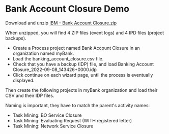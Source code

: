# Bank Account Closure Demo
Download and unzip [IBM - Bank Account Closure.zip](./bank_account_closure.zip)

When unzipped, you will find 4 ZIP files (event logs) and 4 IPD files (project backups).

- Create a Process project named Bank Account Closure in an organization named myBank. 
- Load the banking_account_closure.csv file. 
- Check that you have a backup (IDP) file, and load Banking Account Closure_2022-09-08_143426+0000.idp
- Click continue on each wizard page, until the process is eventually displayed.

Then create the following projects in myBank organization and load their CSV and their IDP files. 

Naming is important, they have to match the parent's activity names:
- Task Mining: BO Service Closure
- Task Mining: Evaluating Request (WITH registered letter)
- Task Mining: Network Service Closure

